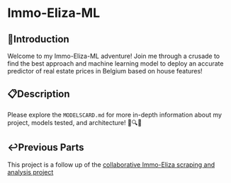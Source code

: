 # Immo-Eliza-ML

## 🏡Introduction
Welcome to my Immo-Eliza-ML adventure! Join me through a crusade to find the best approach and machine learning model to deploy an accurate predictor of real estate prices in Belgium based on house features!

## 📋Description
Please explore the ```MODELSCARD.md``` for more in-depth information about my project, models tested, and architecture! 🏡🔍🤖

##  ↩️Previous Parts
This project is a follow up of  the [collaborative Immo-Eliza scraping and analysis project](https://github.com/sahar-mahmoudi/immo-eliza-goats)